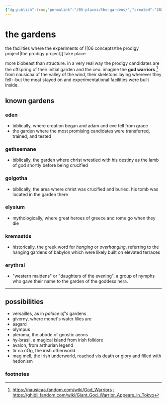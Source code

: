 ```yaml
---
{"dg-publish":true,"permalink":"/05-places/the-gardens/","created":"2024-10-28T09:35:42.859-05:00","updated":"2025-03-19T15:17:32.772-05:00"}
---
```


# the gardens
the facilities where the experiments of [[06 concepts/the prodigy project\|the prodigy project]] take place 

more biobeast than structure. in a very real way the prodigy candidates are the offspring of their initial garden and the ceo. imagine the **god warriors** [^1] from nausicaa of the valley of the wind, their skeletons laying wherever they fell--but the meat stayed on and experimentational facilities were built inside.

## known gardens
### eden
- biblically, where creation began and adam and eve fell from grace
- the garden where the most promising candidates were transferred, trained, and tested
### gethsemane
- biblically, the garden where christ wrestled with his destiny as the lamb of god shortly before being crucified
### golgotha
- biblically, the area where christ was crucified and buried. his tomb was located in the garden there
### elysium
- mythologically, where great heroes of greece and rome go when they die
### kremastós
- historically, the greek word for *hanging* or *overhanging*, referring to the hanging gardens of babylon which were likely built on elevated terraces
### erythrai
- "western maidens" or "daughters of the evening", a group of nymphs who gave their name to the garden of the goddess hera.

---
## possibilities
- versailles, as in *palace of's* gardens
- giverny, where monet's water lilies are
- asgard
- olympus
- pleroma, the abode of gnostic aeons
- hy-brasil, a magical island from irish folklore
- avalon, from arthurian legend
- tír na nÓg, the irish otherworld
- mag mell, the irish underworld, reached vis death or glory and filled with hedonism

### footnotes

[^1]: https://nausicaa.fandom.com/wiki/God_Warriors ; https://ghibli.fandom.com/wiki/Giant_God_Warrior_Appears_in_Tokyo